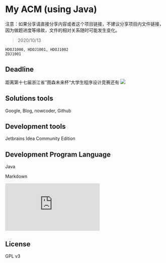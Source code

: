 # My ACM (using Java)

注意：如果分享请直接分享内容或者这个项目链接，不建议分享项目内文件链接，因为做题进度等缘故，文件的相对关系随时可能发生变化。

> 2020/10/13
```
HDOJ1000, HDOJ1001, HDOJ1002
ZOJ1001
```

## Deadline

距离第十七届浙江省”图森未来杯“大学生程序设计竞赛还有
![](https://api.solstice23.top/countdown/?date=1602864000&type=1&textType=1&font=2&fontSize=20&color=ff&left=&right=&spacing=0)

## Solutions tools

Google, Blog, nowcoder, Github

## Development tools

Jetbrains Idea Community Edition

## Development Program Language

Java

Markdown

![](https://latex.codecogs.com/gif.latex?%5CLaTeX)

## License

GPL v3
